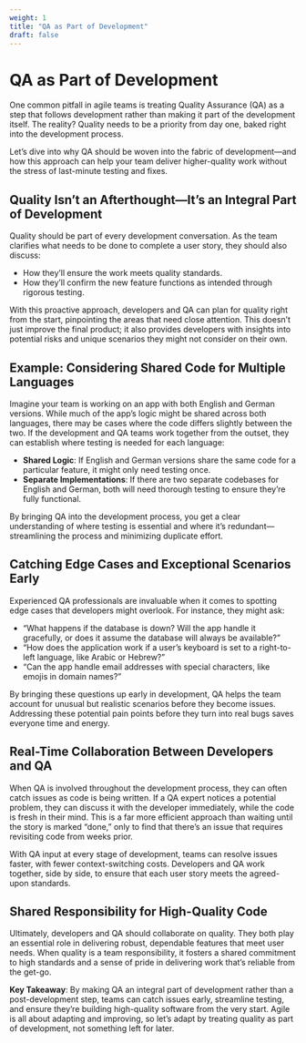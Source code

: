 ```yaml
---
weight: 1
title: "QA as Part of Development"
draft: false
---
```


# QA as Part of Development

One common pitfall in agile teams is treating Quality Assurance (QA) as a step that follows development rather than making it part of the development itself. The reality? Quality needs to be a priority from day one, baked right into the development process.

Let’s dive into why QA should be woven into the fabric of development—and how this approach can help your team deliver higher-quality work without the stress of last-minute testing and fixes.

## Quality Isn’t an Afterthought—It’s an Integral Part of Development

Quality should be part of every development conversation. As the team clarifies what needs to be done to complete a user story, they should also discuss:
- How they’ll ensure the work meets quality standards.
- How they’ll confirm the new feature functions as intended through rigorous testing.

With this proactive approach, developers and QA can plan for quality right from the start, pinpointing the areas that need close attention. This doesn’t just improve the final product; it also provides developers with insights into potential risks and unique scenarios they might not consider on their own.

## Example: Considering Shared Code for Multiple Languages

Imagine your team is working on an app with both English and German versions. While much of the app’s logic might be shared across both languages, there may be cases where the code differs slightly between the two. If the development and QA teams work together from the outset, they can establish where testing is needed for each language:
- **Shared Logic**: If English and German versions share the same code for a particular feature, it might only need testing once.
- **Separate Implementations**: If there are two separate codebases for English and German, both will need thorough testing to ensure they’re fully functional.

By bringing QA into the development process, you get a clear understanding of where testing is essential and where it’s redundant—streamlining the process and minimizing duplicate effort.

## Catching Edge Cases and Exceptional Scenarios Early

Experienced QA professionals are invaluable when it comes to spotting edge cases that developers might overlook. For instance, they might ask:
- “What happens if the database is down? Will the app handle it gracefully, or does it assume the database will always be available?”
- “How does the application work if a user’s keyboard is set to a right-to-left language, like Arabic or Hebrew?”
- “Can the app handle email addresses with special characters, like emojis in domain names?”

By bringing these questions up early in development, QA helps the team account for unusual but realistic scenarios before they become issues. Addressing these potential pain points before they turn into real bugs saves everyone time and energy.

## Real-Time Collaboration Between Developers and QA

When QA is involved throughout the development process, they can often catch issues as code is being written. If a QA expert notices a potential problem, they can discuss it with the developer immediately, while the code is fresh in their mind. This is a far more efficient approach than waiting until the story is marked “done,” only to find that there’s an issue that requires revisiting code from weeks prior.

With QA input at every stage of development, teams can resolve issues faster, with fewer context-switching costs. Developers and QA work together, side by side, to ensure that each user story meets the agreed-upon standards.

## Shared Responsibility for High-Quality Code

Ultimately, developers and QA should collaborate on quality. They both play an essential role in delivering robust, dependable features that meet user needs. When quality is a team responsibility, it fosters a shared commitment to high standards and a sense of pride in delivering work that’s reliable from the get-go.

**Key Takeaway**: By making QA an integral part of development rather than a post-development step, teams can catch issues early, streamline testing, and ensure they’re building high-quality software from the very start. Agile is all about adapting and improving, so let’s adapt by treating quality as part of development, not something left for later.

